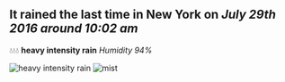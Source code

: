 ## It rained the last time in New York on *July 29th 2016 around 10:02 am*
💧💧💧  **heavy intensity rain** *Humidity 94%*

![heavy intensity rain](http://openweathermap.org/img/w/10d.png) ![mist](http://openweathermap.org/img/w/50d.png)
